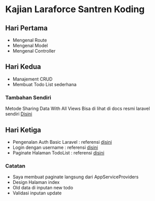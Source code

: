 # Kajian Laraforce Santren Koding

## Hari Pertama

* Mengenal Route
* Mengenal Model
* Mengenal Controller

## Hari Kedua

* Manajement CRUD
* Membuat Todo List sederhana

### Tambahan Sendiri

Metode Sharing Data With All Views Bisa di lihat di docs resmi laravel sendiri [Disini](https://laravel.com/docs/5.7/views#passing-data-to-views)

## Hari Ketiga

* Pengenalan Auth Basic Laravel : referensi [disini](https://laravel.com/docs/5.7/authentication#authentication-quickstart)
* Login dengan username : referensi [disini](https://laravel.com/docs/5.7/authentication#included-authenticating)
* Paginate Halaman TodoList : referensi [disini](https://laravel.com/docs/5.7/pagination)

### Catatan

* Saya membuat paginate langsung dari AppServiceProviders
* Design Halaman index
* Old data di inputan new todo
* Validasi inputan update